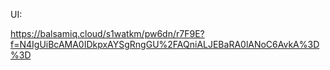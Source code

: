UI:

https://balsamiq.cloud/s1watkm/pw6dn/r7F9E?f=N4IgUiBcAMA0IDkpxAYSgRngGU%2FAQniALJEBaRA0lANoC6AvkA%3D%3D
